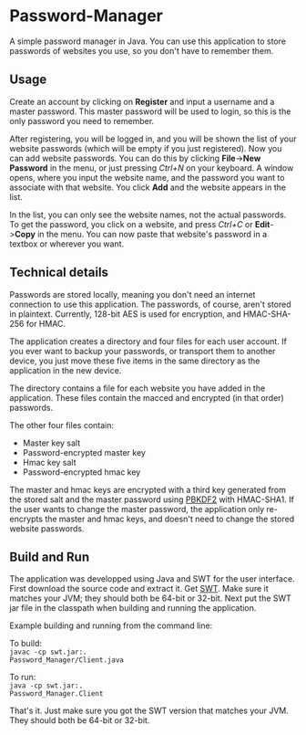 # Password-Manager
A simple password manager in Java. You can use this application to store passwords of websites you use,
so you don't have to remember them.

## Usage

Create an account by clicking on **Register** and input a username and a master password. This master password will be used to login,
so this is the only password you need to remember.

After registering, you will be logged in, and you will be shown the list of your website passwords (which will be empty if you just registered). Now you can add website passwords. You can do this by clicking **File**->**New Password** in the menu, or just pressing *Ctrl+N* on your keyboard. A window opens, where you input the website name, and the password you want to associate with that website. You click **Add** and the website appears in the list.

In the list, you can only see the website names, not the actual passwords. To get the password, you click on a website, and press *Ctrl+C* or **Edit**->**Copy** in the menu. You can now paste that website's password in a textbox or wherever you want.

## Technical details

Passwords are stored locally, meaning you don't need an internet connection to use this application.
The passwords, of course, aren't stored in plaintext. Currently, 128-bit AES is used for encryption, and HMAC-SHA-256 for HMAC.

The application creates a directory and four files for each user account. If you ever want to backup your passwords, or transport them to another device, you just move these five items in the same directory as the application in the new device.

The directory contains a file for each website you have added in the application. These files contain the macced and encrypted (in that order) passwords.

The other four files contain:
* Master key salt
* Password-encrypted master key
* Hmac key salt
* Password-encrypted hmac key

The master and hmac keys are encrypted with a third key generated from the stored salt and the master password using <a href="https://en.wikipedia.org/wiki/PBKDF2">PBKDF2</a> with HMAC-SHA1. If the user wants to change the master password, the application only re-encrypts the master and hmac keys, and doesn't need to change the stored website passwords.

## Build and Run

The application was developped using Java and SWT for the user interface. First download the source code and extract it. Get <a href="http://www.eclipse.org/swt/">SWT</a>. Make sure it matches your JVM; they should both be 64-bit or 32-bit. Next put the SWT jar file in the classpath when building and running the application.

Example building and running from the command line:

To build:<br>
<code>javac -cp swt.jar:. Password_Manager/Client.java</code>

To run:<br>
<code>java -cp swt.jar:. Password_Manager.Client</code>

That's it. Just make sure you got the SWT version that matches your JVM. They should both be 64-bit or 32-bit.